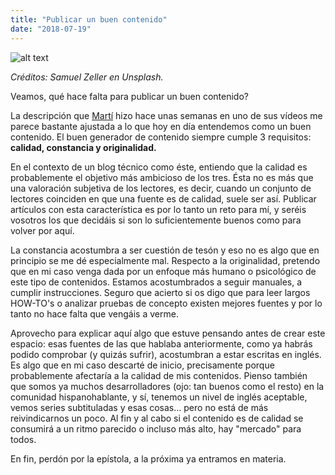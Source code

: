 ```yaml
---
title: "Publicar un buen contenido"
date: "2018-07-19"
---
```


![alt text](https://images.unsplash.com/photo-1504257365157-1496a50d48f2?ixlib=rb-0.3.5&ixid=eyJhcHBfaWQiOjEyMDd9&s=cd9045b6436e90624f908f6ede529f97&auto=format&fit=crop&w=310&q=80)

_Créditos: Samuel Zeller en Unsplash._

Veamos, qué hace falta para publicar un buen contenido?

La descripción que [Martí](https://www.youtube.com/user/CdeCiencia) hizo hace unas semanas en uno de sus vídeos me parece bastante ajustada a lo que hoy en día entendemos como un buen contenido. El buen generador de contenido siempre cumple 3 requisitos: **calidad, constancia y originalidad.**

En el contexto de un blog técnico como éste, entiendo que la calidad es probablemente el objetivo más ambicioso de los tres. Ésta no es más que una valoración subjetiva de los lectores, es decir, cuando un conjunto de lectores coinciden en que una fuente es de calidad, suele ser así. Publicar artículos con esta característica es por lo tanto un reto para mí, y seréis vosotros los que decidáis si son lo suficientemente buenos como para volver por aquí.

La constancia acostumbra a ser cuestión de tesón y eso no es algo que en principio se me dé especialmente mal. Respecto a la originalidad, pretendo que en mi caso venga dada por un enfoque más humano o psicológico de este tipo de contenidos. Estamos acostumbrados a seguir manuales, a cumplir instrucciones. Seguro que acierto si os digo que para leer largos HOW-TO's o analizar pruebas de concepto existen mejores fuentes y por lo tanto no hace falta que vengáis a verme.

Aprovecho para explicar aquí algo que estuve pensando antes de crear este espacio: esas fuentes de las que hablaba anteriormente, como ya habrás podido comprobar (y quizás sufrir), acostumbran a estar escritas en inglés. Es algo que en mi caso descarté de inicio, precisamente porque probablemente afectaría a la calidad de mis contenidos. Pienso también que somos ya muchos desarrolladores (ojo: tan buenos como el resto) en la comunidad hispanohablante, y sí, tenemos un nivel de inglés aceptable, vemos series subtituladas y esas cosas... pero no está de más reivindicarnos un poco. Al fin y al cabo si el contenido es de calidad se consumirá a un ritmo parecido o incluso más alto, hay "mercado" para todos.

En fin, perdón por la epístola, a la próxima ya entramos en materia.
